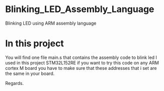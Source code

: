 # Blinking_LED_Assembly_Language
Blinking LED using ARM assembly language

# In this project 
You will find one file main.s that contains the assembly code to blink led
I used in this project STM32L152RE if you want to try this code on any ARM cortex M board you have to make sure that these addresses that i set are the same in your board.

Regards.
